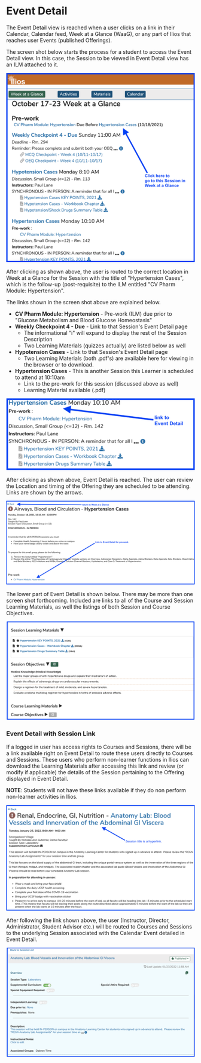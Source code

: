 # Event Detail

The Event Detail view is reached when a user clicks on a link in their Calendar, Calendar feed, Week at a Glance (WaaG), or any part of Ilios that reaches user Events (published Offerings).

The screen shot below starts the process for a student to access the Event Detail view. In this case, the Session to be viewed in Event Detail view has an ILM attached to it.

![Navigate to selected Session](../images/event_detail/event_detail_start.png)

After clicking as shown above, the user is routed to the correct location in Week at a Glance for the Session with the title of "Hypertension Cases", which is the follow-up (post-requisite) to the ILM entitled "CV Pharm Module: Hypertension".

The links shown in the screen shot above are explained below.

* **CV Pharm Module: Hypertension** - Pre-work (ILM) due prior to "Glucose Metabolism and Blood Glucose Homeostasis"
* **Weekly Checkpoint 4 - Due** - Link to that Session's Event Detail page
  * The informational "i" will expand to display the rest of the Session Description
  * Two Learning Materials (quizzes actually) are listed below as well
* **Hypotension Cases** - Link to that Session's Event Detail page
  * Two Learning Materials (both .pdf's) are available here for viewing in the browser or to download.
* **Hypertension Cases** - This is another Session this Learner is scheduled to attend at 10:10am
  * Link to the pre-work for this session (discussed above as well)
  * Learning Material available (.pdf)

![Link to Event Detail shown](../images/event_detail/event_detail_view.png)

After clicking as shown above, Event Detail is reached. The user can review the Location and timing of the Offering they are scheduled to be attending. Links are shown by the arrows.

![Event Detail - upper part](../images/event_detail/event_detail_upper.png)

The lower part of Event Detail is shown below. There may be more than one screen shot forthcoming. Included are links to all of the Course and Session Learning Materials, as well the listings of both Session and Course Objectives.

![Event Detail - lower part](../images/event_detail/event_detail_lower.png)

### Event Detail with Session Link

If a logged in user has access rights to Courses and Sessions, there will be a link available right on Event Detail to route these users directly to Courses and Sessions. These users who perform non-learner functions in Ilios can download the Learning Materials after accessing this link and review (or modify if applicable) the details of the Session pertaining to the Offering displayed in Event Detail.

**NOTE**: Students will not have these links available if they do non perform non-learner activities in Ilios.

![Event View (top) with Session Hyperlink](../images/event_detail/event_detail_top.png)

After following the link shown above, the user (Instructor, Director, Administrator, Student Advisor etc.) will be routed to Courses and Sessions to the underlying Session associated with the Calendar Event detailed in Event Detail.

![Event Detail (bottom)](../images/event_detail/event_detail_bottom.png)
